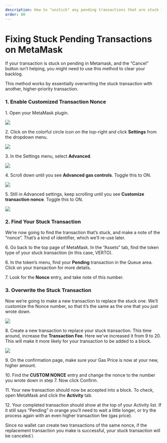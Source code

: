 ```yaml
---
description: How to "unstick" any pending transactions that are stuck in your MetaMask
order: 80
---
```


# Fixing Stuck Pending Transactions on MetaMask

If your transaction is stuck on pending in Metamask, and the “Cancel” button isn’t helping, you might need to use this method to clear your backlog.

This method works by essentially overwriting the stuck transaction with another, higher-priority transaction.

### **1. Enable Customized Transaction Nonce**

1\. Open your MetaMask plugin.

![](/public/assets/fix-metamask-plugin.png)



2\. Click on the colorful circle icon on the top-right and click **Settings** from the dropdown menu.

![](/public/assets/fix-metamask-settings.png)

3\. In the Settings menu, select **Advanced**.

![](/public/assets/fix-metamask-advanced.png)

4\. Scroll down until you see **Advanced gas controls**. Toggle this to ON.

![](/public/assets/fix-metamask-gas-control-on.png)

5\. Still in Advanced settings, keep scrolling until you see **Customize transaction nonce**. Toggle this to ON.

![](</public/assets/fix-metamask-gas-control-on.png>)

### **2. Find Your Stuck Transaction**

We’re now going to find the transaction that’s stuck, and make a note of the “nonce”. That’s a kind of identifier, which we’ll re-use later.

6\. Go back to the top page of MetaMask. In the “Assets” tab, find the token type of your stuck transaction (in this case, VERTO).

6\. In the token’s menu, find your **Pending** transaction in the Queue area. Click on your transaction for more details.

7\. Look for the **Nonce** entry, and take note of this number.

### **3. Overwrite the Stuck Transaction**

Now we’re going to make a new transaction to replace the stuck one. We’ll customize the Nonce number, so that it’s the same as the one that you just wrote down.

![](/public/assets/fix-metamask-stuck-trans-1.png)

8\. Create a new transaction to replace your stuck transaction. This time around, increase the **Transaction Fee**. Here we’ve increased it from 9 to 20. This will make it more likely for  your transaction to be added to a block.

![](</public/assets/fix-metamask-stuck-trans-2.png>)

9\. On the confirmation page, make sure your Gas Price is now at your new, higher amount.&#x20;

10\. Find the **CUSTOM NONCE** entry and change the nonce to the number you wrote down in step 7. Now click Confirm.

11\. Your new transaction should now be accepted into a block. To check, open MetaMask and click the **Activity** tab.

12\. Your completed transaction should show at the top of your Activity list. If it still says “Pending” in orange you’ll need to wait a little longer, or try the process again with an even higher transaction fee (gas price).

Since no wallet can create two transactions of the same nonce, if the replacement transaction you make is successful, your stuck transaction will be canceled.\
